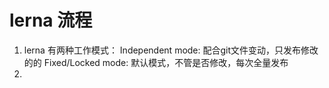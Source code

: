 # lerna 流程

1. lerna 有两种工作模式：
   Independent mode: 配合git文件变动，只发布修改的的
   Fixed/Locked mode: 默认模式，不管是否修改，每次全量发布
2.    
